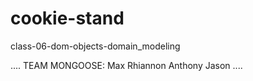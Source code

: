 # cookie-stand
class-06-dom-objects-domain_modeling

....
TEAM MONGOOSE:
Max
Rhiannon
Anthony
Jason
....